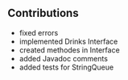 ## Contributions

* fixed errors
* implemented Drinks Interface
* created methodes in Interface
* added Javadoc comments
* added tests for StringQueue
